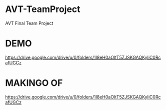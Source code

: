 # AVT-TeamProject
AVT Final Team Project

# DEMO
https://drive.google.com/drive/u/0/folders/1I8eH0aOltT5ZJSKGAQKyIiC0RcafUGCz
# MAKINGO OF
https://drive.google.com/drive/u/0/folders/1I8eH0aOltT5ZJSKGAQKyIiC0RcafUGCz
